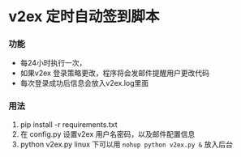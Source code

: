 
v2ex 定时自动签到脚本
====================
### 功能
* 每24小时执行一次， 
* 如果v2ex 登录策略更改，程序将会发邮件提醒用户更改代码
* 每次登录成功后信息会放入v2ex.log里面
### 用法
 1. pip install -r requirements.txt
 2. 在 config.py 设置v2ex 用户名密码，以及邮件配置信息
 3. python v2ex.py
linux 下可以用 `nohup python v2ex.py &` 放入后台